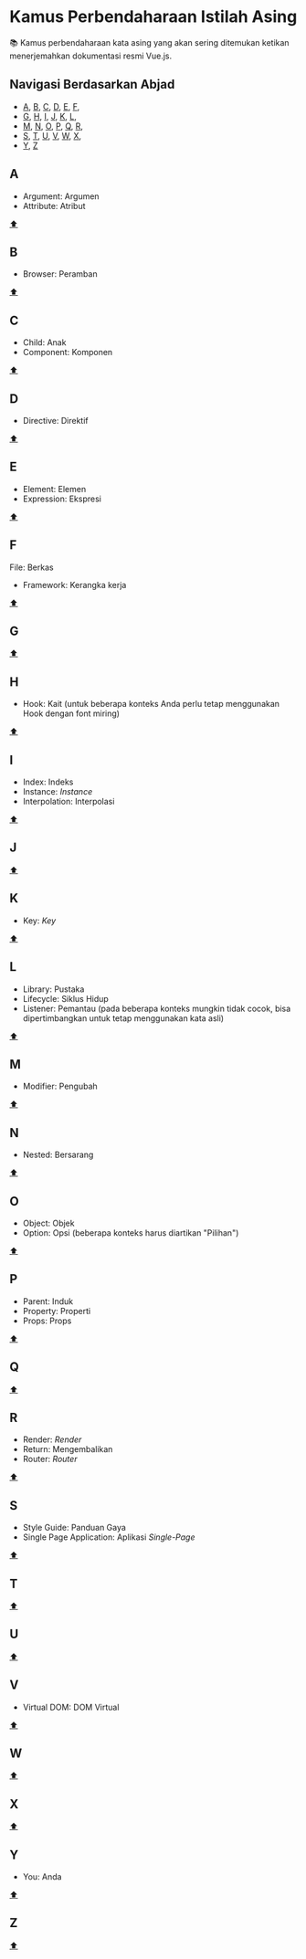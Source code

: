 # Kamus Perbendaharaan Istilah Asing

📚 Kamus perbendaharaan kata asing yang akan sering ditemukan ketikan menerjemahkan dokumentasi resmi Vue.js.

## Navigasi Berdasarkan Abjad

+ [A](#a), [B](#b), [C](#c), [D](#d), [E](#e), [F](#f),
+ [G](#g), [H](#h), [I](#i), [J](#j), [K](#k), [L](#l),
+ [M](#m), [N](#n), [O](#o), [P](#p), [Q](#q), [R](#r),
+ [S](#s), [T](#t), [U](#u), [V](#v), [W](#w), [X](#x),
+ [Y](#y), [Z](#z)

## A

- Argument: Argumen
- Attribute: Atribut

[⬆️](#navigasi-berdasarkan-abjad)

## B

- Browser: Peramban

[⬆️](#navigasi-berdasarkan-abjad)

## C

- Child: Anak
- Component: Komponen

[⬆️](#navigasi-berdasarkan-abjad)

## D

- Directive: Direktif

[⬆️](#navigasi-berdasarkan-abjad)

## E

- Element: Elemen
- Expression: Ekspresi

[⬆️](#navigasi-berdasarkan-abjad)

## F

File: Berkas

- Framework: Kerangka kerja

[⬆️](#navigasi-berdasarkan-abjad)

## G


[⬆️](#navigasi-berdasarkan-abjad)

## H

- Hook: Kait (untuk beberapa konteks Anda perlu tetap menggunakan Hook dengan font miring)

[⬆️](#navigasi-berdasarkan-abjad)

## I

- Index: Indeks
- Instance: *Instance*
- Interpolation: Interpolasi

[⬆️](#navigasi-berdasarkan-abjad)

## J


[⬆️](#navigasi-berdasarkan-abjad)

## K

- Key: *Key*

[⬆️](#navigasi-berdasarkan-abjad)

## L

- Library: Pustaka
- Lifecycle: Siklus Hidup
- Listener: Pemantau (pada beberapa konteks mungkin tidak cocok, bisa dipertimbangkan untuk tetap menggunakan kata asli)

[⬆️](#navigasi-berdasarkan-abjad)

## M

- Modifier: Pengubah

[⬆️](#navigasi-berdasarkan-abjad)

## N

- Nested: Bersarang

[⬆️](#navigasi-berdasarkan-abjad)

## O

- Object: Objek
- Option: Opsi (beberapa konteks harus diartikan "Pilihan")

[⬆️](#navigasi-berdasarkan-abjad)

## P

- Parent: Induk
- Property: Properti
- Props: Props

[⬆️](#navigasi-berdasarkan-abjad)

## Q


[⬆️](#navigasi-berdasarkan-abjad)

## R

- Render: *Render*
- Return: Mengembalikan
- Router: *Router*


[⬆️](#navigasi-berdasarkan-abjad)

## S

- Style Guide: Panduan Gaya
- Single Page Application:	Aplikasi *Single-Page*


[⬆️](#navigasi-berdasarkan-abjad)

## T


[⬆️](#navigasi-berdasarkan-abjad)

## U


[⬆️](#navigasi-berdasarkan-abjad)

## V

- Virtual DOM: DOM Virtual

[⬆️](#navigasi-berdasarkan-abjad)

## W


[⬆️](#navigasi-berdasarkan-abjad)

## X


[⬆️](#navigasi-berdasarkan-abjad)

## Y

- You: Anda

[⬆️](#navigasi-berdasarkan-abjad)

## Z


[⬆️](#navigasi-berdasarkan-abjad)
